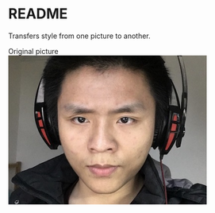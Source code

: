 # README

Transfers style from one picture to another.

Original picture </br>
<img src='pics/original.jpg'>
